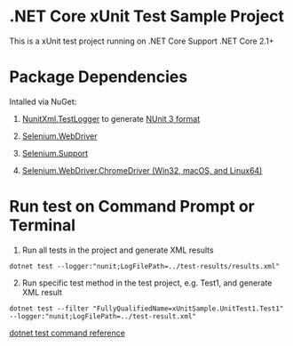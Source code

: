 ﻿# .NET Core xUnit Test Sample Project
This is a xUnit test project running on .NET Core
Support .NET Core 2.1+

# Package Dependencies
Intalled via NuGet:

1. [NunitXml.TestLogger](https://github.com/spekt/nunit.testlogger) to generate [NUnit 3 format](https://github.com/nunit/docs/wiki/Test-Result-XML-Format)

2. [Selenium.WebDriver](https://www.nuget.org/packages/Selenium.WebDriver/)

3. [Selenium.Support](https://www.nuget.org/packages/Selenium.Support/)

4. [Selenium.WebDriver.ChromeDriver (Win32, macOS, and Linux64)](https://www.nuget.org/packages/Selenium.WebDriver.ChromeDriver/)

 
# Run test on Command Prompt or Terminal
1. Run all tests in the project and generate XML results
``` 
dotnet test --logger:"nunit;LogFilePath=../test-results/results.xml"
```
2. Run specific test method in the test project, e.g. Test1, and generate XML result
```
dotnet test --filter "FullyQualifiedName=xUnitSample.UnitTest1.Test1"  --logger:"nunit;LogFilePath=../test-result.xml"
```
[dotnet test command reference](https://docs.microsoft.com/en-us/dotnet/core/tools/dotnet-test)
